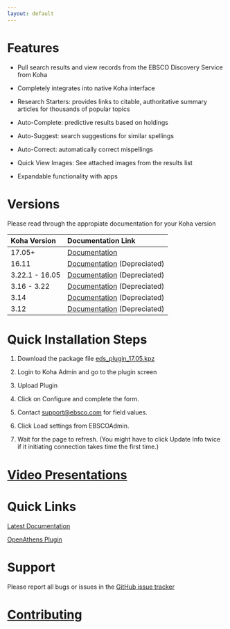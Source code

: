 ```yaml
---
layout: default
---
```


# Features

* Pull search results and view records from the EBSCO Discovery Service from Koha

* Completely integrates into native Koha interface

* Research Starters: provides links to citable, authoritative summary articles for thousands of popular topics

* Auto-Complete: predictive results based on  holdings

* Auto-Suggest: search suggestions for similar spellings

* Auto-Correct: automatically correct mispellings

* Quick View Images: See attached images from the results list

* Expandable functionality with apps


# Versions

Please read through the appropiate documentation for your Koha version

| Koha Version     | Documentation Link |
|:-----------------|:-------------------|
| 17.05+           | [Documentation](./docs/17.05)                   |
| 16.11            | [Documentation](./docs/16.11)  (Depreciated)    |
| 3.22.1 - 16.05   | [Documentation](./docs/3.22.1) (Depreciated)    |
| 3.16 - 3.22      | [Documentation](./docs/3.16)   (Depreciated)    |
| 3.14             | [Documentation](./docs/3.14)   (Depreciated)    |
| 3.12             | [Documentation](./docs/3.12)   (Depreciated)    |



# Quick Installation Steps

1.  Download the package file [eds_plugin_17.05.kpz](https://github.com/ebsco/edsapi-koha-plugin/blob/master/eds_plugin_17.05.kpz)

2.  Login to Koha Admin and go to the plugin screen

3.  Upload Plugin

4.  Click on Configure and complete the form.

5.  Contact support@ebsco.com for field values.

6.  Click Load settings from EBSCOAdmin.

7.  Wait for the page to refresh. (You might have to click Update Info twice if it initiating connection takes time the first time.)


# [Video Presentations](./videos)

# Quick Links

[Latest Documentation](./docs/17.11)

[OpenAthens Plugin](https://github.com/ebsco/openathens-koha-plugin)

# Support

Please report all bugs or issues in the [GitHub issue tracker](https://github.com/ebsco/edsapi-koha-plugin/issues)

# [Contributing](./contributing)